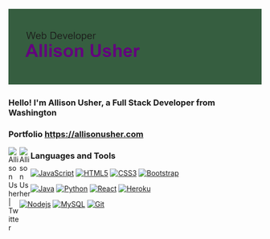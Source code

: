 ![header](https://github.com/allyjay317/allyjay317/blob/main/header.png)

### Hello!  I'm Allison Usher, a Full Stack Developer from Washington

### Portfolio https://allisonusher.com

<a href="https://twitter.com/allyjay317">
  <img align="left" alt="Allison Usher | Twitter" width="22px" src="https://cdn.jsdelivr.net/npm/simple-icons@v3/icons/twitter.svg" />
</a>
<a href="https://www.linkedin.com/in/allison-usher/">
  <img align="left" alt="Allison Usher" width="22px" src="https://cdn.jsdelivr.net/npm/simple-icons@v3/icons/linkedin.svg" />
</a>

### Languages and Tools

[![JavaScript](https://img.shields.io/badge/-JavaScript-black?style=flat&logo=javascript&link=https://github.com/allyjay317)](https://github.com/allyjay317) 
[![HTML5](https://img.shields.io/badge/-HTML5-E34F26?style=flat&logo=html5&logoColor=white&link=https://github.com/allyjay317)](https://github.com/allyjay317) 
[![CSS3](https://img.shields.io/badge/-CSS3-1572B6?style=flat&logo=css3&link=https://github.com/allyjay317)](https://github.com/allyjay317) 
[![Bootstrap](https://img.shields.io/badge/-Bootstrap-563D7C?style=flat&logo=bootstrap&link=https://github.com/allyjay317)](https://github.com/allyjay317) 

[![Java](https://img.shields.io/badge/-Java-1572B6?style=flat&logo=java&link=https://github.com/allyjay317)](https://github.com/allyjay317)
[![Python](https://img.shields.io/badge/-Python-000000?style=flat&logo=Python&link=https://github.com/allyjay317)](https://github.com/allyjay317)
[![React](https://img.shields.io/badge/-React-black?style=flat&logo=react&link=https://github.com/allyjay317)](https://github.com/allyjay317) 
[![Heroku](https://img.shields.io/badge/-Heroku-gray?style=flat&logo=heroku&link=https://github.com/allyjay317)](https://github.com/allyjay317) 

[![Nodejs](https://img.shields.io/badge/-Nodejs-green?style=flat&logo=Node.js&link=https://github.com/allyjay317)](https://github.com/allyjay317) 
[![MySQL](https://img.shields.io/badge/-MySQL-black?style=flat&logo=mysql&link=https://github.com/allyjay317)](https://github.com/allyjay317)
[![Git](https://img.shields.io/badge/-Git-black?style=flat&logo=git&link=https://github.com/allyjay317)](https://github.com/allyjay317) 
